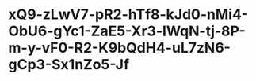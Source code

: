 # xQ9-zLwV7-pR2-hTf8-kJd0-nMi4-ObU6-gYc1-ZaE5-Xr3-lWqN-tj-8P-m-y-vF0-R2-K9bQdH4-uL7zN6-gCp3-Sx1nZo5-Jf